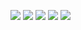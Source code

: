 [![](https://github.com/mlcorral/containers/workflows/tests-fibonacci/badge.svg)](https://github.com/mlcorral/containers/actions?query=workflow%3Atests-fibonacci)
[![](https://github.com/mlcorral/containers/workflows/tests-range/badge.svg)](https://github.com/mlcorral/containers/actions?query=workflow%3Atests-range)
[![](https://github.com/mlcorral/containers/workflows/tests-BST/badge.svg)](https://github.com/mlcorral/containers/actions?query=workflow%3Atests-BST)
[![](https://github.com/mlcorral/containers/workflows/tests-BinaryTree/badge.svg)](https://github.com/mlcorral/containers/actions?query=workflow%3Atests-BinaryTree)
 [![](https://github.com/mlcorral/containers/workflows/tests-AVLTree/badge.svg)](https://github.com/mlcorral/containers/actions?query=workflow%3Atests-AVLTree)

